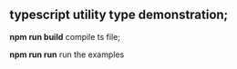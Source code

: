 ## typescript utility type demonstration;

**npm run build**
compile ts file;

**npm run run**
run the examples